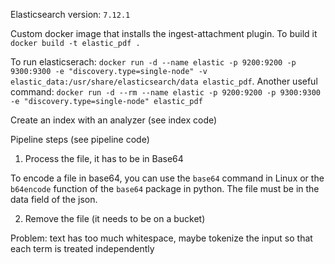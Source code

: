 Elasticsearch version: `7.12.1`


Custom docker image that installs the ingest-attachment plugin. To build it `docker build -t elastic_pdf .`


To run elasticserach: `docker run -d --name elastic -p 9200:9200 -p 9300:9300 -e "discovery.type=single-node" -v elastic_data:/usr/share/elasticsearch/data elastic_pdf`. Another useful command: `docker run -d --rm --name elastic -p 9200:9200 -p 9300:9300 -e "discovery.type=single-node" elastic_pdf`

Create an index with an analyzer (see index code)


Pipeline steps (see pipeline code)
1. Process the file, it has to be in Base64


To encode a file in base64, you can use the `base64` command in Linux or the `b64encode` function of the `base64` package in python. The file must be in the data field of the json.


2. Remove the file (it needs to be on a bucket) 


Problem: text has too much whitespace, maybe tokenize the input so that each term is treated independently

